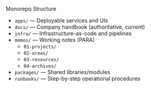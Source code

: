 Monorepo Structure

- `apps/` — Deployable services and UIs
- `docs/` — Company handbook (authoritative, current)
- `infra/` — Infrastructure-as-code and pipelines
- `memos/` — Working notes (PARA)
  - `01-projects/`
  - `02-areas/`
  - `03-resources/`
  - `04-archives/`
- `packages/` — Shared libraries/modules
- `runbooks/` — Step-by-step operational procedures
